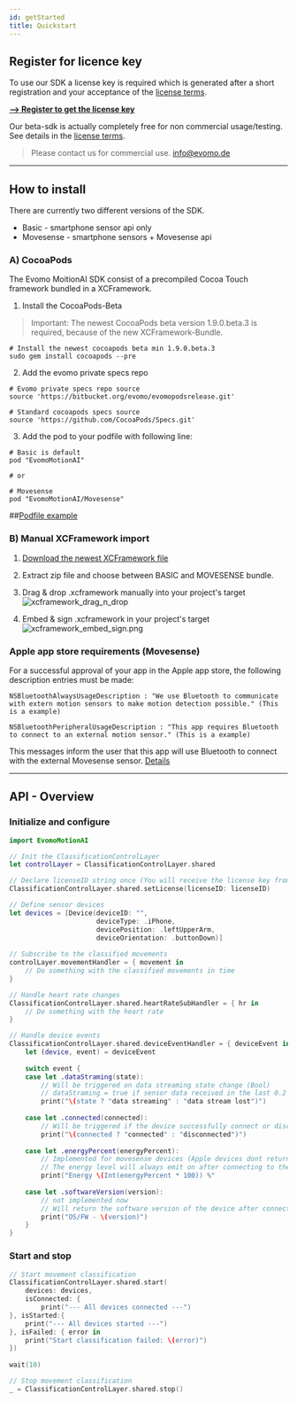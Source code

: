 ```yaml
---
id: getStarted
title: Quickstart
---
```


## Register for licence key
To use our SDK a license key is required which is generated after a short registration and your acceptance of the [license terms].

[**--> Register to get the license key**](https://subscriptions.zoho.eu/subscribe/a86776477592bad75f6bc8765d4c5c76a57851cb64dfe979651bdda4a1c7d344/beta)

Our beta-sdk is actually completely free for non commercial usage/testing. See details in the [license terms]. 

>Please contact us for commercial use. info@evomo.de 

[license terms]: https://www.evomo.de/license-agreement

---

## How to install

There are currently two different versions of the SDK. 
- Basic - smartphone sensor api only
- Movesense - smartphone sensors + Movesense api

### A) CocoaPods

The Evomo MoitionAI SDK consist of a precompiled Cocoa Touch framework bundled in a XCFramework.

1. Install the CocoaPods-Beta

>Important: The newest CocoaPods beta version 1.9.0.beta.3 is required, because of the new XCFramework-Bundle.

```shell
# Install the newest cocoapods beta min 1.9.0.beta.3
sudo gem install cocoapods --pre
```

2. Add the evomo private specs repo 

```shell
# Evomo private specs repo source
source 'https://bitbucket.org/evomo/evomopodsrelease.git'

# Standard cocoapods specs source
source 'https://github.com/CocoaPods/Specs.git'
```

3. Add the pod to your podfile with following line:

```shell
# Basic is default
pod "EvomoMotionAI"

# or

# Movesense
pod "EvomoMotionAI/Movesense"
```

##[Podfile example](https://github.com/Evomo/evomoExampleApp/blob/master/Podfile)

### B) Manual XCFramework import

1. [Download the newest XCFramework file](https://bitbucket.org/evomo/evomomotionaibinary/downloads/)

2. Extract zip file and choose between BASIC and MOVESENSE bundle.

3. Drag & drop .xcframework manually into your project's target
![xcframework_drag_n_drop](/motionAI-docu/img/xcframework_drag_n_drop.gif)

4. Embed & sign .xcframework in your project's target
![xcframework_embed_sign.png](/motionAI-docu/img/xcframework_embed_sign.png)

### Apple app store requirements (Movesense)
For a successful approval of your app in the Apple app store, the following description entries must be made:
```shell
NSBluetoothAlwaysUsageDescription : "We use Bluetooth to communicate with extern motion sensors to make motion detection possible." (This is a example)

NSBluetoothPeripheralUsageDescription : "This app requires Bluetooth to connect to an external motion sensor." (This is a example)
```

This messages inform the user that this app will use Bluetooth to connect with the external Movesense sensor. [Details](https://developer.apple.com/documentation/bundleresources/information_property_list/nsbluetoothalwaysusagedescription)

---
## API - Overview

### Initialize and configure
```swift
import EvomoMotionAI

// Init the ClassificationControlLayer
let controlLayer = ClassificationControlLayer.shared

// Declare licenseID string once (You will receive the license key from Evomo after agreeing to the license conditions.)
ClassificationControlLayer.shared.setLicense(licenseID: licenseID)

// Define sensor devices
let devices = [Device(deviceID: "",
                      deviceType: .iPhone,
                      devicePosition: .leftUpperArm, 
                      deviceOrientation: .buttonDown)]
                             
// Subscribe to the classified movements
controlLayer.movementHandler = { movement in
	// Do something with the classified movements in time
}

// Handle heart rate changes
ClassificationControlLayer.shared.heartRateSubHandler = { hr in
	// Do something with the heart rate
}

// Handle device events
ClassificationControlLayer.shared.deviceEventHandler = { deviceEvent in
    let (device, event) = deviceEvent
    
    switch event {
    case let .dataStraming(state):
        // Will be triggered on data streaming state change (Bool)
        // dataStraming = true if sensor data received in the last 0.2 seconds
        print("\(state ? "data streaming" : "data stream lost")")
        
    case let .connected(connected):
        // Will be triggered if the device successfully connect or disconnect
        print("\(connected ? "connected" : "disconnected")")
        
    case let .energyPercent(energyPercent):
        // Implemented for movesense devices (Apple devices dont return a energy level)
        // The energy level will always emit on after connecting to the device.
        print("Energy \(Int(energyPercent * 100)) %"
        
    case let .softwareVersion(version):
        // not implemented now
        // Will return the software version of the device after connecting
        print("OS/FW - \(version)")
    }
}

```

### Start and stop
```swift
// Start movement classification
ClassificationControlLayer.shared.start(
    devices: devices,
    isConnected: {
        print("--- All devices connected ---")
}, isStarted:{
    print("--- All devices started ---")
}, isFailed: { error in
    print("Start classification failed: \(error)")
})
	
wait(10)

// Stop movement classification
_ = ClassificationControlLayer.shared.stop()

```
